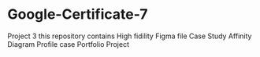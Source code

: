 # Google-Certificate-7
Project 3
this repository contains 
High fidility Figma file
Case Study
Affinity Diagram
Profile case
Portfolio Project
